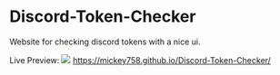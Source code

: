 # Discord-Token-Checker
Website for checking discord tokens with a nice ui.

Live Preview:
<img src="https://i.imgur.com/YWkGjMc.png">
https://mickey758.github.io/Discord-Token-Checker/
